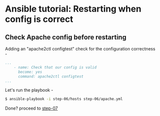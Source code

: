 # Ansible tutorial: Restarting when config is correct

## Check Apache config before restarting

Adding an "apache2ctl configtest" check for the configuration correctness - 

```yaml
...
    - name: Check that our config is valid
      become: yes
      command: apache2ctl configtest
...
```

Let's run the playbook - 

```bash
$ ansible-playbook -i step-06/hosts step-06/apache.yml
```

Done? proceed to [step-07](../step-07/)